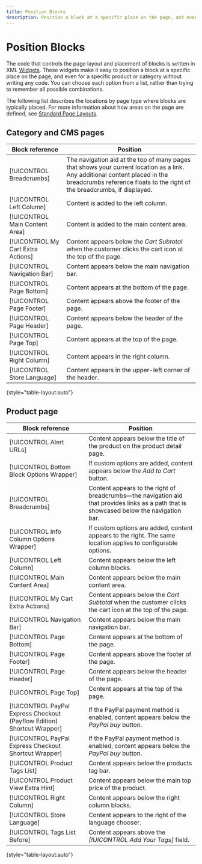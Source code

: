 ```yaml
---
title: Position Blocks
description: Position a block at a specific place on the page, and even for a specific product or category, without writing any code
---
```

# Position Blocks

The code that controls the page layout and placement of blocks is written in XML [Widgets](widgets.md). These widgets make it easy to position a block at a specific place on the page, and even for a specific product or category without writing any code. You can choose each option from a list, rather than trying to remember all possible combinations.

The following list describes the locations by page type where blocks are typically placed. For more information about how areas on the page are defined, see [Standard Page Layouts](page-layout.md#standard-page-layouts).

## Category and CMS pages

| Block reference | Position |
|----------|-------- |
| [!UICONTROL Breadcrumbs] | The navigation aid at the top of many pages that shows your current location as a link. Any additional content placed in the breadcrumbs reference floats to the right of the breadcrumbs, if displayed. |
| [!UICONTROL Left Column] | Content is added to the left column. |
| [!UICONTROL Main Content Area] | Content is added to the main content area. |
| [!UICONTROL My Cart Extra Actions] | Content appears below the _Cart Subtotal_ when the customer clicks the cart icon at the top of the page. |
| [!UICONTROL Navigation Bar] | Content appears below the main navigation bar. |
| [!UICONTROL Page Bottom] | Content appears at the bottom of the page. |
| [!UICONTROL Page Footer] | Content appears above the footer of the page. |
| [!UICONTROL Page Header] | Content appears below the header of the page. |
| [!UICONTROL Page Top] | Content appears at the top of the page. |
| [!UICONTROL Right Column] | Content appears in the right column. |
| [!UICONTROL Store Language] | Content appears in the upper-left corner of the header. |

{style="table-layout:auto"}

## Product page

| Block reference | Position |
|----------|-------- |
| [!UICONTROL Alert URLs] | Content appears below the title of the product on the product detail page. |
| [!UICONTROL Bottom Block Options Wrapper] | If custom options are added, content appears below the _Add to Cart_ button. |
| [!UICONTROL Breadcrumbs] | Content appears to the right of breadcrumbs—the navigation aid that provides links as a path that is showcased below the navigation bar. |
| [!UICONTROL Info Column Options Wrapper] | If custom options are added, content appears to the right. The same location applies to configurable options. |
| [!UICONTROL Left Column] | Content appears below the left column blocks. |
| [!UICONTROL Main Content Area] | Content appears below the main content area. |
| [!UICONTROL My Cart Extra Actions] | Content appears below the _Cart Subtotal_ when the customer clicks the cart icon at the top of the page. |
| [!UICONTROL Navigation Bar] | Content appears below the main navigation bar. |
| [!UICONTROL Page Bottom] | Content appears at the bottom of the page. |
| [!UICONTROL Page Footer] | Content appears above the footer of the page. |
| [!UICONTROL Page Header] | Content appears below the header of the page. |
| [!UICONTROL Page Top] | Content appears at the top of the page. |
| [!UICONTROL PayPal Express Checkout (Payflow Edition) Shortcut Wrapper] | If the PayPal payment method is enabled, content appears below the _PayPal buy_ button. |
| [!UICONTROL PayPal Express Checkout Shortcut Wrapper] | If the PayPal payment method is enabled, content appears below the _PayPal buy_ button. |
| [!UICONTROL Product Tags List] | Content appears below the products tag bar. |
| [!UICONTROL Product View Extra Hint] | Content appears below the main top price of the product. |
| [!UICONTROL Right Column] | Content appears below the right column blocks. |
| [!UICONTROL Store Language] | Content appears to the right of the language chooser. |
| [!UICONTROL Tags List Before] | Content appears above the _[!UICONTROL Add Your Tags]_ field. |

{style="table-layout:auto"}

